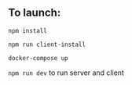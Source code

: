 ## To launch:

`npm install`

`npm run client-install`

`docker-compose up` 

`npm run dev` to run server and client